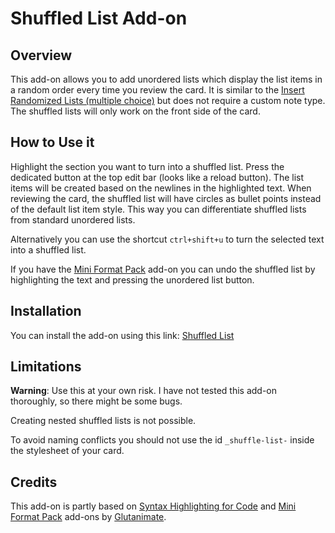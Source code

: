# Shuffled List Add-on

## Overview

This add-on allows you to add unordered lists which display the list items in a random order every time you review the card. It is similar to the [Insert Randomized Lists (multiple choice)](https://ankiweb.net/shared/info/1280092568) but does not require a custom note type. The shuffled lists will only work on the front side of the card.

## How to Use it

Highlight the section you want to turn into a shuffled list. Press the dedicated button at the top edit bar (looks like a reload button). The list items will be created based on the newlines in the highlighted text. When reviewing the card, the shuffled list will have circles as bullet points instead of the default list item style. This way you can differentiate shuffled lists from standard unordered lists.

Alternatively you can use the shortcut `ctrl+shift+u` to turn the selected text into a shuffled list.

If you have the [Mini Format Pack](https://ankiweb.net/shared/info/295889520) add-on you can undo the shuffled list by highlighting the text and pressing the unordered list button. 

## Installation

You can install the add-on using this link: [Shuffled List](https://ankiweb.net/shared/info/1261140161)

## Limitations
**Warning**: Use this at your own risk. I have not tested this add-on thoroughly, so there might be some bugs.

Creating nested shuffled lists is not possible. 

To avoid naming conflicts you should not use the id `_shuffle-list-` inside the stylesheet of your card. 

## Credits

This add-on is partly based on [Syntax Highlighting for Code](https://ankiweb.net/shared/info/1463041493) and [Mini Format Pack](https://ankiweb.net/shared/info/295889520) add-ons by [Glutanimate](https://glutanimate.com/).